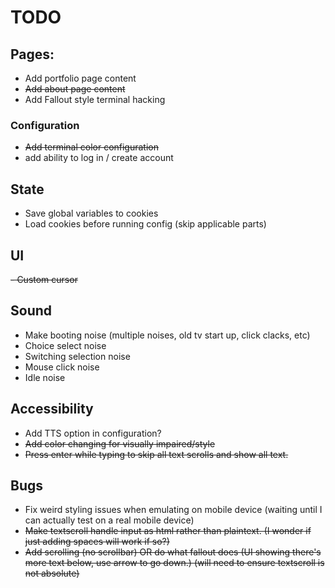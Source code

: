 # TODO

## Pages:
- Add portfolio page content
- ~~Add about page content~~
- Add Fallout style terminal hacking
  
### Configuration
- ~~Add terminal color configuration~~
- add ability to log in / create account

## State
- Save global variables to cookies
- Load cookies before running config (skip applicable parts) 

## UI
~~- Custom cursor~~

## Sound
- Make booting noise (multiple noises, old tv start up, click clacks, etc)
- Choice select noise
- Switching selection noise
- Mouse click noise
- Idle noise

## Accessibility
- Add TTS option in configuration?
- ~~Add color changing for visually impaired/style~~
- ~~Press enter while typing to skip all text scrolls and show all text.~~

## Bugs
- Fix weird styling issues when emulating on mobile device (waiting until I can actually test on a real mobile device)
- ~~Make textscroll handle input as html rather than plaintext. (I wonder if just adding spaces will work if so?)~~
- ~~Add scrolling (no scrollbar) OR do what fallout does (UI showing there's more text below, use arrow to go down.) (will need to ensure textscroll is not absolute)~~
